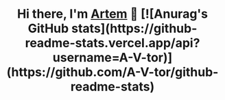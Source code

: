 <h1 align="center">Hi there, I'm <a href="https://daniilshat.ru/" target="_blank">Artem</a> 👋
[![Anurag's GitHub stats](https://github-readme-stats.vercel.app/api?username=A-V-tor)](https://github.com/A-V-tor/github-readme-stats)

<!--
**A-V-tor/A-V-tor** is a ✨ _special_ ✨ repository because its `README.md` (this file) appears on your GitHub profile.

Here are some ideas to get you started:

- 🔭 I’m currently working on ...
- 🌱 I’m currently learning ...
- 👯 I’m looking to collaborate on ...
- 🤔 I’m looking for help with ...
- 💬 Ask me about ...
- 📫 How to reach me: ...
- 😄 Pronouns: ...
- ⚡ Fun fact: ...
-->
